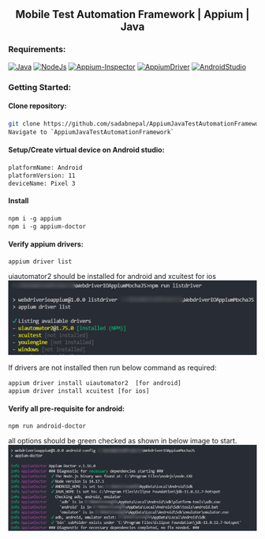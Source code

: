 <h2 align="center"> Mobile Test Automation Framework | Appium | Java</h2>


### Requirements:
[![Java](https://img.shields.io/badge/-JDK-%23007396?logo=java&logoColor=black&)](https://www.oracle.com/java/technologies/downloads/)
[![NodeJs](https://img.shields.io/badge/-NodeJS-%23339933?logo=npm)](https://nodejs.org/en/download/)
[![Appium-Inspector](https://img.shields.io/badge/-Appium%20Inspector-662d91?logo=appium&logoColor=black)](https://github.com/appium/appium-inspector/releases)
[![AppiumDriver](https://img.shields.io/badge/-Appium%20Driver-662d91?logo=Appium&logoColor=white)](https://appiumpro.com/editions/122-installing-appium-20-and-the-driver-and-plugins-cli)
[![AndroidStudio](https://img.shields.io/badge/-Android%20Studio-3DDC84?logo=android-studio&logoColor=white)](https://developer.android.com/studio)

### Getting Started:

#### Clone repository:
```bash
git clone https://github.com/sadabnepal/AppiumJavaTestAutomationFramework.git
Navigate to `AppiumJavaTestAutomationFramework`
```
#### Setup/Create virtual device on Android studio:
```
platformName: Android
platformVersion: 11
deviceName: Pixel 3
```
#### Install
```
npm i -g appium
npm i -g appium-doctor
```
#### Verify appium drivers:
```
appium driver list
```
uiautomator2 should be installed for android and xcuitest for ios<br/>
![appium_driver_list.png](sample/appium_driver_list.png)

If drivers are not installed then run below command as required:
```
appium driver install uiautomator2  [for android]
appium driver install xcuitest [for ios]
```

#### Verify all pre-requisite for android:
```
npm run android-doctor
```
all options should be green checked as shown in below image to start.
![android_config.png](sample/android_config.png)
